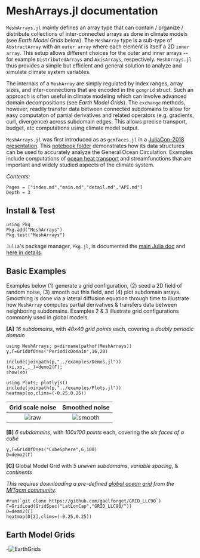 # MeshArrays.jl documentation

`MeshArrays.jl` mainly defines an array type that can contain / organize / distribute collections of inter-connected arrays as done in climate models (see _Earth Model Grids_ below). The `MeshArray` type is a sub-type of `AbstractArray` with an `outer array` where each element is itself a 2D `inner array`. This setup allows different choices for the outer and inner arrays -- for example `DistributedArrays` and `AxisArrays`, respectively. `MeshArrays.jl` thus provides a simple but efficient and general solution to analyze and simulate climate system variables.

The internals of a `MeshArray` are simply regulated by index ranges, array sizes, and inter-connections that are encoded in the `gcmgrid` struct. Such an approach is often useful in climate modeling which can involve advanced domain decompositions (see _Earth Model Grids_). The `exchange` methods, however, readily transfer data between connected subdomains to allow for easy computaton of partial derivatives and related operators (e.g. gradients, curl, divergence) across subdomain edges. This allows precise transport, budget, etc computations using climate model output.

`MeshArrays.jl` was first introduced as as `gcmfaces.jl` in a [JuliaCon-2018 presentation](https://youtu.be/RDxAy_zSUvg). This [notebook folder](https://github.com/gaelforget/GlobalOceanNotebooks.git) demonstrates how its data structures can be used to accurately analyze the General Ocean Circulation. Examples include computations of [ocean heat transport](https://doi.org/10.1038/s41561-019-0333-7) and streamfunctions that are important and widely studied aspects of the climate system.

_Contents:_

```@contents
Pages = ["index.md","main.md","detail.md","API.md"]
Depth = 3
```

## Install & Test

```
using Pkg
Pkg.add("MeshArrays")
Pkg.test("MeshArrays")
```

`Julia`'s package manager, `Pkg.jl`, is documented the [main Julia doc](https://docs.julialang.org/en/v1/) and [here in details](https://julialang.github.io/Pkg.jl/v1/).

## Basic Examples

Examples below (1) generate a grid configuration, (2) seed a 2D field of random noise, (3) smooth out this field, and (4) plot subdomain arrays. Smoothing is done via a lateral diffusion equation through time to illustrate how `MeshArray` computes partial derivatives & transfers data between neighboring subdomains. Examples 2 & 3 illustrate grid configurations commonly used in global models.

**[A]** _16 subdomains_, with _40x40 grid points_ each, covering a _doubly periodic domain_

```
using MeshArrays; p=dirname(pathof(MeshArrays))
γ,Γ=GridOfOnes("PeriodicDomain",16,20)

include(joinpath(p,"../examples/Demos.jl"))
(xi,xo,_,_)=demo2(Γ);
show(xo)

using Plots; plotlyjs()
include(joinpath(p,"../examples/Plots.jl"))
heatmap(xo,clims=(-0.25,0.25))
```

Grid scale noise           |  Smoothed noise
:------------------------------:|:---------------------------------:
![raw](https://raw.githubusercontent.com/gaelforget/MeshArrays.jl/master/docs/images/noise_raw_16tiles.png)  |  ![smooth](https://raw.githubusercontent.com/gaelforget/MeshArrays.jl/master/docs/images/noise_smooth_16tiles.png)

**[B]** _6 subdomains_, with _100x100 points_ each, covering the _six faces of a cube_

```
γ,Γ=GridOfOnes("CubeSphere",6,100)
D=demo2(Γ)
```

**[C]** Global Model Grid with _5 uneven subdomains_, _variable spacing_, & _continents_

_This requires downloading a pre-defined [global ocean grid](http://www.geosci-model-dev.net/8/3071/2015/) from the [MITgcm community](https://mitgcm.readthedocs.io/en/latest/)._

```
#run(`git clone https://github.com/gaelforget/GRID_LLC90`)
Γ=GridLoad(GridSpec("LatLonCap","GRID_LLC90/"))
D=demo2(Γ)
heatmap(D[2],clims=(-0.25,0.25))
```

## Earth Model Grids

-![EarthGrids](https://raw.githubusercontent.com/gaelforget/MeshArrays.jl/master/docs/images/sphere_all.png)
